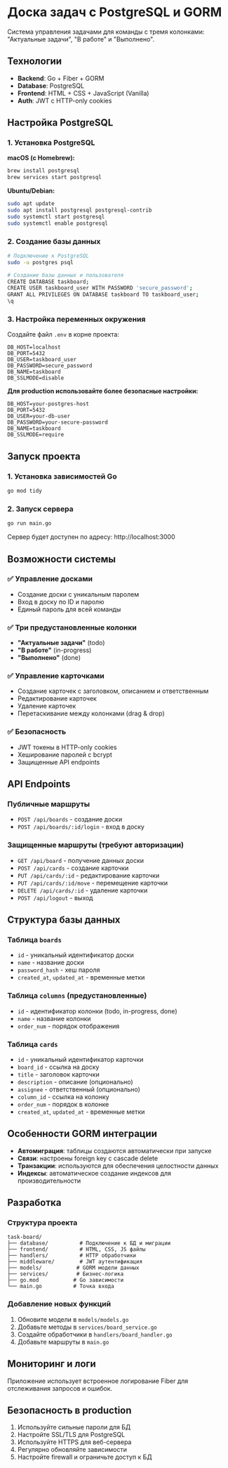 # Доска задач с PostgreSQL и GORM

Система управления задачами для команды с тремя колонками: "Актуальные задачи", "В работе" и "Выполнено".

## Технологии

- **Backend**: Go + Fiber + GORM
- **Database**: PostgreSQL
- **Frontend**: HTML + CSS + JavaScript (Vanilla)
- **Auth**: JWT с HTTP-only cookies

## Настройка PostgreSQL

### 1. Установка PostgreSQL

**macOS (с Homebrew):**
```bash
brew install postgresql
brew services start postgresql
```

**Ubuntu/Debian:**
```bash
sudo apt update
sudo apt install postgresql postgresql-contrib
sudo systemctl start postgresql
sudo systemctl enable postgresql
```

### 2. Создание базы данных

```bash
# Подключение к PostgreSQL
sudo -u postgres psql

# Создание базы данных и пользователя
CREATE DATABASE taskboard;
CREATE USER taskboard_user WITH PASSWORD 'secure_password';
GRANT ALL PRIVILEGES ON DATABASE taskboard TO taskboard_user;
\q
```

### 3. Настройка переменных окружения

Создайте файл `.env` в корне проекта:

```env
DB_HOST=localhost
DB_PORT=5432
DB_USER=taskboard_user
DB_PASSWORD=secure_password
DB_NAME=taskboard
DB_SSLMODE=disable
```

**Для production использовайте более безопасные настройки:**
```env
DB_HOST=your-postgres-host
DB_PORT=5432
DB_USER=your-db-user
DB_PASSWORD=your-secure-password
DB_NAME=taskboard
DB_SSLMODE=require
```

## Запуск проекта

### 1. Установка зависимостей Go

```bash
go mod tidy
```

### 2. Запуск сервера

```bash
go run main.go
```

Сервер будет доступен по адресу: http://localhost:3000

## Возможности системы

### ✅ Управление досками
- Создание доски с уникальным паролем
- Вход в доску по ID и паролю
- Единый пароль для всей команды

### ✅ Три предустановленные колонки
- **"Актуальные задачи"** (todo)
- **"В работе"** (in-progress)  
- **"Выполнено"** (done)

### ✅ Управление карточками
- Создание карточек с заголовком, описанием и ответственным
- Редактирование карточек
- Удаление карточек
- Перетаскивание между колонками (drag & drop)

### ✅ Безопасность
- JWT токены в HTTP-only cookies
- Хеширование паролей с bcrypt
- Защищенные API endpoints

## API Endpoints

### Публичные маршруты
- `POST /api/boards` - создание доски
- `POST /api/boards/:id/login` - вход в доску

### Защищенные маршруты (требуют авторизации)
- `GET /api/board` - получение данных доски
- `POST /api/cards` - создание карточки
- `PUT /api/cards/:id` - редактирование карточки  
- `PUT /api/cards/:id/move` - перемещение карточки
- `DELETE /api/cards/:id` - удаление карточки
- `POST /api/logout` - выход

## Структура базы данных

### Таблица `boards`
- `id` - уникальный идентификатор доски
- `name` - название доски
- `password_hash` - хеш пароля
- `created_at`, `updated_at` - временные метки

### Таблица `columns` (предустановленные)
- `id` - идентификатор колонки (todo, in-progress, done)
- `name` - название колонки
- `order_num` - порядок отображения

### Таблица `cards`
- `id` - уникальный идентификатор карточки
- `board_id` - ссылка на доску
- `title` - заголовок карточки
- `description` - описание (опционально)
- `assignee` - ответственный (опционально)
- `column_id` - ссылка на колонку
- `order_num` - порядок в колонке
- `created_at`, `updated_at` - временные метки

## Особенности GORM интеграции

- **Автомиграция**: таблицы создаются автоматически при запуске
- **Связи**: настроены foreign key с cascade delete
- **Транзакции**: используются для обеспечения целостности данных
- **Индексы**: автоматическое создание индексов для производительности

## Разработка

### Структура проекта
```
task-board/
├── database/          # Подключение к БД и миграции
├── frontend/          # HTML, CSS, JS файлы
├── handlers/          # HTTP обработчики
├── middleware/        # JWT аутентификация
├── models/           # GORM модели данных
├── services/         # Бизнес-логика
├── go.mod           # Go зависимости
└── main.go          # Точка входа
```

### Добавление новых функций

1. Обновите модели в `models/models.go`
2. Добавьте методы в `services/board_service.go`
3. Создайте обработчики в `handlers/board_handler.go`
4. Добавьте маршруты в `main.go`

## Мониторинг и логи

Приложение использует встроенное логирование Fiber для отслеживания запросов и ошибок.

## Безопасность в production

1. Используйте сильные пароли для БД
2. Настройте SSL/TLS для PostgreSQL
3. Используйте HTTPS для веб-сервера
4. Регулярно обновляйте зависимости
5. Настройте firewall и ограничьте доступ к БД
